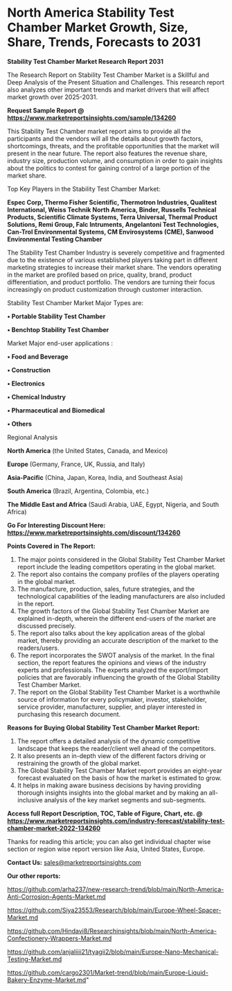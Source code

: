 # North America Stability Test Chamber Market Growth, Size, Share, Trends, Forecasts to 2031

<strong>Stability Test Chamber Market Research Report 2031</strong>

The Research Report on Stability Test Chamber Market is a Skillful and Deep Analysis of the Present Situation and Challenges. This research report also analyzes other important trends and market drivers that will affect market growth over 2025-2031.

<strong>Request Sample Report @ <a href=https://www.marketreportsinsights.com/sample/134260>https://www.marketreportsinsights.com/sample/134260</a></strong>

This Stability Test Chamber market report aims to provide all the participants and the vendors will all the details about growth factors, shortcomings, threats, and the profitable opportunities that the market will present in the near future. The report also features the revenue share, industry size, production volume, and consumption in order to gain insights about the politics to contest for gaining control of a large portion of the market share.

Top Key Players in the Stability Test Chamber Market:

<strong>Espec Corp, Thermo Fisher Scientific, Thermotron Industries, Qualitest International, Weiss Technik North America, Binder, Russells Technical Products, Scientific Climate Systems, Terra Universal, Thermal Product Solutions, Remi Group, Falc Intruments, Angelantoni Test Technologies, Can-Trol Environmental Systems, CM Envirosystems (CME), Sanwood Environmental Testing Chamber</strong>

The Stability Test Chamber Industry is severely competitive and fragmented due to the existence of various established players taking part in different marketing strategies to increase their market share. The vendors operating in the market are profiled based on price, quality, brand, product differentiation, and product portfolio. The vendors are turning their focus increasingly on product customization through customer interaction.

Stability Test Chamber Market Major Types are:

<strong>• Portable Stability Test Chamber

• Benchtop Stability Test Chamber</strong>

Market Major end-user applications :

<strong>• Food and Beverage

• Construction

• Electronics

• Chemical Industry

• Pharmaceutical and Biomedical

• Others</strong>

Regional Analysis

</u><strong><b>North America</b></strong> (the United States, Canada, and Mexico)

<strong><b>Europe </b></strong>(Germany, France, UK, Russia, and Italy)

<strong><b>Asia-Pacific</b></strong> (China, Japan, Korea, India, and Southeast Asia)

<strong><b>South America</b></strong> (Brazil, Argentina, Colombia, etc.)

<strong><b>The Middle East and Africa</b></strong> (Saudi Arabia, UAE, Egypt, Nigeria, and South Africa)

<strong>Go For Interesting Discount Here: <a href=https://www.marketreportsinsights.com/discount/134260>https://www.marketreportsinsights.com/discount/134260</a></strong>

<strong>Points Covered in The Report:</strong>
<ol>
  <li>The major points considered in the Global Stability Test Chamber Market report include the leading competitors operating in the global market.</li>
  <li>The report also contains the company profiles of the players operating in the global market.</li>
  <li>The manufacture, production, sales, future strategies, and the technological capabilities of the leading manufacturers are also included in the report.</li>
  <li>The growth factors of the Global Stability Test Chamber Market are explained in-depth, wherein the different end-users of the market are discussed precisely.</li>
  <li>The report also talks about the key application areas of the global market, thereby providing an accurate description of the market to the readers/users.</li>
  <li>The report incorporates the SWOT analysis of the market. In the final section, the report features the opinions and views of the industry experts and professionals. The experts analyzed the export/import policies that are favorably influencing the growth of the Global Stability Test Chamber Market.</li>
  <li>The report on the Global Stability Test Chamber Market is a worthwhile source of information for every policymaker, investor, stakeholder, service provider, manufacturer, supplier, and player interested in purchasing this research document.</li>
</ol>
<strong>Reasons for Buying Global Stability Test Chamber Market Report:</strong>

<ol>
  <li>The report offers a detailed analysis of the dynamic competitive landscape that keeps the reader/client well ahead of the competitors.</li>
  <li>It also presents an in-depth view of the different factors driving or restraining the growth of the global market.</li>
  <li>The Global Stability Test Chamber Market report provides an eight-year forecast evaluated on the basis of how the market is estimated to grow.</li>
  <li>It helps in making aware business decisions by having providing thorough insights insights into the global market and by making an all-inclusive analysis of the key market segments and sub-segments.</li>
</ol>
<strong>Access full Report Description, TOC, Table of Figure, Chart, etc. @ <a href=https://www.marketreportsinsights.com/industry-forecast/stability-test-chamber-market-2022-134260>https://www.marketreportsinsights.com/industry-forecast/stability-test-chamber-market-2022-134260</a></strong>


Thanks for reading this article; you can also get individual chapter wise section or region wise report version like Asia, United States, Europe.

<strong>Contact Us:</strong>
sales@marketreportsinsights.com

<strong>Our other reports:</strong>

<a href=https://github.com/arha237/new-research-trend/blob/main/North-America-Anti-Corrosion-Agents-Market.md>https://github.com/arha237/new-research-trend/blob/main/North-America-Anti-Corrosion-Agents-Market.md</a>

<a href=https://github.com/Siya23553/Research/blob/main/Europe-Wheel-Spacer-Market.md>https://github.com/Siya23553/Research/blob/main/Europe-Wheel-Spacer-Market.md</a>

<a href=https://github.com/Hindavi8/Researchinsights/blob/main/North-America-Confectionery-Wrappers-Market.md>https://github.com/Hindavi8/Researchinsights/blob/main/North-America-Confectionery-Wrappers-Market.md</a>

<a href=https://github.com/anjaliiii21/tyagii2/blob/main/Europe-Nano-Mechanical-Testing-Market.md>https://github.com/anjaliiii21/tyagii2/blob/main/Europe-Nano-Mechanical-Testing-Market.md</a>

<a href=https://github.com/cargo2301/Market-trend/blob/main/Europe-Liquid-Bakery-Enzyme-Market.md>https://github.com/cargo2301/Market-trend/blob/main/Europe-Liquid-Bakery-Enzyme-Market.md</a>"
